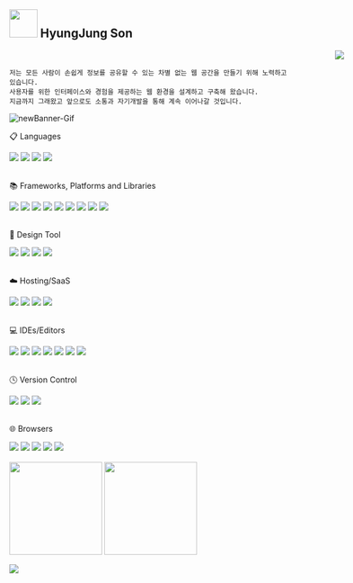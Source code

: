 <!--
### Hi there 👋

### 👋 반갑습니다!

[![Tech Blog Badge](https://img.shields.io/badge/Blog-CC0000?style=flat-square&logo=Tesla&logoColor=white&link=https://velog.io/@hyungjungson)][![Linkedin Badge](https://img.shields.io/badge/-LinkedIn-blue?style=flat-square&logo=Linkedin&logoColor=white&link=https://www.linkedin.com/in/)](https://www.linkedin.com/in//) [![Portfolio Badge](https://img.shields.io/badge/Portfolio-ffffff?style=flat-square&logo=Notion&logoColor=black&link=https://www.notion.so/)](https://www.notion.so/)

**언어 및 도구**  

<code><img height="20" src="https://raw.githubusercontent.com/github/explore/80688e429a7d4ef2fca1e82350fe8e3517d3494d/topics/javascript/javascript.png"></code>
<code><img height="20" src="https://raw.githubusercontent.com/github/explore/80688e429a7d4ef2fca1e82350fe8e3517d3494d/topics/typescript/typescript.png"></code>
<code><img height="20" src="https://raw.githubusercontent.com/github/explore/80688e429a7d4ef2fca1e82350fe8e3517d3494d/topics/react/react.png"></code>
<code><img height="20" src="https://raw.githubusercontent.com/github/explore/5c058a388828bb5fde0bcafd4bc867b5bb3f26f3/topics/graphql/graphql.png"></code>
<code><img height="20" src="https://raw.githubusercontent.com/github/explore/80688e429a7d4ef2fca1e82350fe8e3517d3494d/topics/webpack/webpack.png"></code>
<code><img height="20" src="https://raw.githubusercontent.com/github/explore/05d0f0dfceafd861bdf2b53559399dae7b2e2d8b/topics/figma/figma.png"></code>

**hyungjungson/hyungjungson** is a ✨ _special_ ✨ repository because its `README.md` (this file) appears on your GitHub profile.

Here are some ideas to get you started:

- 🔭 I’m currently working on ...
- 🌱 I’m currently learning ...
- 👯 I’m looking to collaborate on ...
- 🤔 I’m looking for help with ...
- 💬 Ask me about ...
- 📫 How to reach me: ...
- 😄 Pronouns: ...
- ⚡ Fun fact: ...
![header](https://capsule-render.vercel.app/api?type=wave&color=auto&height=300&section=header&text=capsule%20render&fontSize=90)
<img src="https://img.shields.io/badge/React-#61DAFB?style=flat-square&logo=javascript&logoColor=white"/>
![header](https://capsule-render.vercel.app/api?type=waving&color=0:a82da8,100:da8f00&height=230&section=header&text=HyungJungSon&fontAlign=70&fontAlignY=40&fontSize=60&fontColor=ffffff)
<img src="https://github-readme-stats.vercel.app/api/top-langs/?username=hyungjungson&layout=compact&theme=radical" style="height:177px;"/>
<img src="https://github-readme-stats.vercel.app/api?username=hyungjungson&show_icons=true&theme=radical" style="height:177px;"/>

-->

## <img src="https://user-images.githubusercontent.com/6918020/98543782-fa15ed80-22b8-11eb-8930-02afff68bb8a.gif" width="50" /> HyungJung Son 
<p><img src="https://hits.seeyoufarm.com/api/count/incr/badge.svg?url=https%3A%2F%2Fgithub.com%2Fhyungjungson%2Fhit-counter&count_bg=%2379C83D&title_bg=%23555555&icon=github.svg&icon_color=%23E7E7E7&title=hits&edge_flat=false"  style="height : auto; margin-left : 580px;"/>
</p>

```
저는 모든 사람이 손쉽게 정보를 공유할 수 있는 차별 없는 웹 공간을 만들기 위해 노력하고 있습니다. 
사용자를 위한 인터페이스와 경험을 제공하는 웹 환경을 설계하고 구축해 왔습니다.
지금까지 그래왔고 앞으로도 소통과 자기개발을 통해 계속 이어나갈 것입니다.
```
![newBanner-Gif](https://user-images.githubusercontent.com/6918020/126431123-00baa7e4-5d04-413f-a7c9-543ff70563ad.gif) 



  <div style="align-center: center;"> 
  <p>📋 Languages</p>
  <img src="https://img.shields.io/badge/html5-%23E34F26.svg?style=for-the-badge&logo=html5&logoColor=white" />
  <img src="https://img.shields.io/badge/css3-%231572B6.svg?style=for-the-badge&logo=css3&logoColor=white" />
  <img src="https://img.shields.io/badge/SASS-hotpink.svg?style=for-the-badge&logo=SASS&logoColor=white" />
  <img src="https://img.shields.io/badge/javascript-%23323330.svg?style=for-the-badge&logo=javascript&logoColor=%23F7DF1E"/>
  <br><br>
 
  <p>📚 Frameworks, Platforms and Libraries</p>
  <img src="https://img.shields.io/badge/react-16B7FB?style=for-the-badge&logo=react&logoColor=%2361DAFB"/>
  <img src="https://img.shields.io/badge/NPM-%23CB3837.svg?style=for-the-badge&logo=npm&logoColor=white" />
  <img src="https://img.shields.io/badge/yarn-%232C8EBB.svg?style=for-the-badge&logo=yarn&logoColor=white" />
  <img src="https://img.shields.io/badge/node.js-6DA55F?style=for-the-badge&logo=node.js&logoColor=white" />
  <img src="https://img.shields.io/badge/bootstrap-%238511FA.svg?style=for-the-badge&logo=bootstrap&logoColor=white"/>
  <img src="https://img.shields.io/badge/MUI-%230081CB.svg?style=for-the-badge&logo=mui&logoColor=white"/>
  <img src="https://img.shields.io/badge/tailwindcss-%2338B2AC.svg?style=for-the-badge&logo=tailwind-css&logoColor=white"/>
  <img src="https://img.shields.io/badge/Vuetify-1867C0?style=for-the-badge&logo=vuetify&logoColor=AEDDFF" />
  <img src="https://img.shields.io/badge/jquery-%230769AD.svg?style=for-the-badge&logo=jquery&logoColor=white"/>
  <br><br>
 
  <p>🎨 Design Tool</p>
  <img src="https://img.shields.io/badge/figma-%23F24E1E.svg?style=for-the-badge&logo=figma&logoColor=white" />
  <img src="https://img.shields.io/badge/adobe%20photoshop-%2331A8FF.svg?style=for-the-badge&logo=adobe%20photoshop&logoColor=white"/>
  <img src="https://img.shields.io/badge/Adobe%20XD-470137?style=for-the-badge&logo=Adobe%20XD&logoColor=#FF61F6" />
  <img src="https://img.shields.io/badge/adobe%20illustrator-%23FF9A00.svg?style=for-the-badge&logo=adobe%20illustrator&logoColor=white" />
  <br><br>
 
  <p>☁️ Hosting/SaaS</p>
  <img src="https://img.shields.io/badge/AWS-%23FF9900.svg?style=for-the-badge&logo=amazon-aws&logoColor=white" />
  <img src="https://img.shields.io/badge/github%20pages-121013?style=for-the-badge&logo=github&logoColor=white" />
  <img src="https://img.shields.io/badge/netlify-%23000000.svg?style=for-the-badge&logo=netlify&logoColor=#00C7B7" />
  <img src="https://img.shields.io/badge/vercel-%23000000.svg?style=for-the-badge&logo=vercel&logoColor=white" />
  <br><br>
 
  <p>💻 IDEs/Editors</p>
  <img src="https://img.shields.io/badge/Atom-%2366595C.svg?style=for-the-badge&logo=atom&logoColor=white" />
  <img src="https://img.shields.io/badge/CodePen-white?style=for-the-badge&logo=codepen&logoColor=black" />
  <img src="https://img.shields.io/badge/Eclipse-FE7A16.svg?style=for-the-badge&logo=Eclipse&logoColor=white" />
  <img src="https://img.shields.io/badge/IntelliJIDEA-000000.svg?style=for-the-badge&logo=intellij-idea&logoColor=white" />
  <img src="https://img.shields.io/badge/Notepad++-90E59A.svg?style=for-the-badge&logo=notepad%2b%2b&logoColor=black" />
  <img src="https://img.shields.io/badge/sublime_text-%23575757.svg?style=for-the-badge&logo=sublime-text&logoColor=important" />
  <img src="https://img.shields.io/badge/Visual%20Studio%20Code-0078d7.svg?style=for-the-badge&logo=visual-studio-code&logoColor=white" />
  <br><br>
 
  <p>🕓 Version Control</p>
  <img src="https://img.shields.io/badge/git-%23F05033.svg?style=for-the-badge&logo=git&logoColor=white" />
  <img src="https://img.shields.io/badge/github-%23121011.svg?style=for-the-badge&logo=github&logoColor=white" />
  <img src="https://img.shields.io/badge/gitlab-%23181717.svg?style=for-the-badge&logo=gitlab&logoColor=white" />
  <br><br>
 
  <p>🌐 Browsers</p>
  <img src="https://img.shields.io/badge/Firefox-FF7139?style=for-the-badge&logo=Firefox-Browser&logoColor=white" />
  <img src="https://img.shields.io/badge/Edge-0078D7?style=for-the-badge&logo=Microsoft-edge&logoColor=white" />
  <img src="https://img.shields.io/badge/Google%20Chrome-4285F4?style=for-the-badge&logo=GoogleChrome&logoColor=white" />
  <img src="https://img.shields.io/badge/Safari-000000?style=for-the-badge&logo=Safari&logoColor=white" />
  <img src="https://img.shields.io/badge/Internet%20Explorer-0076D6?style=for-the-badge&logo=Internet%20Explorer&logoColor=white" />
  <br><br>
 
  <img src="https://github-readme-stats-rose-eight-74.vercel.app/api/top-langs/?username=hyungjungson&layout=compact&theme=radical&hide=stars,contribs&count_private=true" style="height:165px;"/>
  <img src="https://github-readme-stats-rose-eight-74.vercel.app/api?username=hyungjungson&show_icons=true&theme=radical&hide=stars,contribs&count_private=true" style="height:165px;"/>



</div>

![](./profile-3d-contrib/profile-green-animate.svg)
